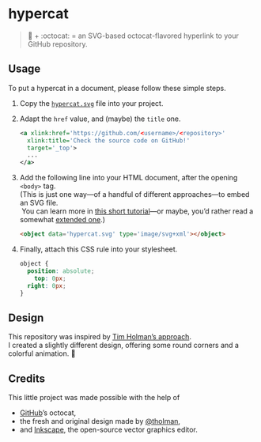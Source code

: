 
# hypercat

> :link: + :octocat: =
  an SVG-based octocat-flavored hyperlink to your GitHub repository.

## Usage

To put a hypercat in a document, please follow these simple steps.

1. Copy the [`hypercat.svg`](hypercat.svg) file into your project.
2. Adapt the `href` value, and (maybe) the `title` one.

   ```svg
   <a xlink:href='https://github.com/<username>/<repository>'
     xlink:title='Check the source code on GitHub!'
     target='_top'>
     ...
   </a>
   ```

3. Add the following line into your HTML document, after the opening `<body>` tag.  
  (This is just one way—of a handful of different approaches—to embed an SVG file.  
   You can learn more in
   [this short tutorial](https://www.sitepoint.com/add-svg-to-web-page/)—or maybe,
   you’d rather read a somewhat [extended one](https://css-tricks.com/using-svg/).)

   ```html
   <object data='hypercat.svg' type='image/svg+xml'></object>
   ```

4. Finally, attach this CSS rule into your stylesheet.

   ```css
   object {
     position: absolute;
       top: 0px;
     right: 0px;
   }
   ```

## Design

This repository was inspired by
[Tim Holman’s approach](https://github.com/tholman/github-corners).  
I created a slightly different design, offering some round corners
and a colorful animation. :art:

## Credits

This little project was made possible with the help of

- [GitHub](https://github.com)’s octocat,
- the fresh and original design made by [@tholman](https://github.com/tholman),
- and [Inkscape](https://inkscape.org), the open-source vector graphics editor.
